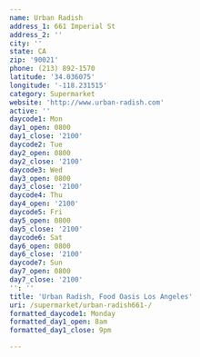 ```yaml
---
name: Urban Radish
address_1: 661 Imperial St
address_2: ''
city: ''
state: CA
zip: '90021'
phone: (213) 892-1570
latitude: '34.036075'
longitude: '-118.231515'
category: Supermarket
website: 'http://www.urban-radish.com'
active: ''
daycode1: Mon
day1_open: 0800
day1_close: '2100'
daycode2: Tue
day2_open: 0800
day2_close: '2100'
daycode3: Wed
day3_open: 0800
day3_close: '2100'
daycode4: Thu
day4_open: '2100'
daycode5: Fri
day5_open: 0800
day5_close: '2100'
daycode6: Sat
day6_open: 0800
day6_close: '2100'
daycode7: Sun
day7_open: 0800
day7_close: '2100'
'': ''
title: 'Urban Radish, Food Oasis Los Angeles'
uri: /supermarket/urban-radish661-/
formatted_daycode1: Monday
formatted_day1_open: 8am
formatted_day1_close: 9pm

---
```

